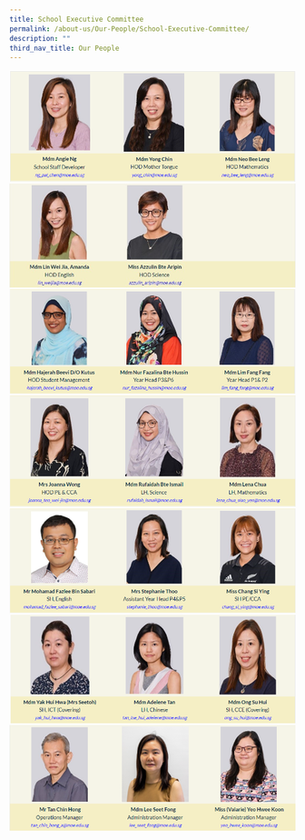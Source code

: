 ```yaml
---
title: School Executive Committee
permalink: /about-us/Our-People/School-Executive-Committee/
description: ""
third_nav_title: Our People
---
```

![](/images/About%20Us/Our%20People/School%20Exec%20Committee/SEC1.png)
![](/images/About%20Us/Our%20People/School%20Exec%20Committee/SEC2a.jpg)
![](/images/About%20Us/Our%20People/School%20Exec%20Committee/SEC3.png)
![](/images/About%20Us/Our%20People/School%20Exec%20Committee/SEC4.png)
![](/images/About%20Us/Our%20People/School%20Exec%20Committee/SEC5.png)
![](/images/About%20Us/Our%20People/School%20Exec%20Committee/SEC6.png)
![](/images/About%20Us/Our%20People/School%20Exec%20Committee/SEC8_ADMIN.png)

